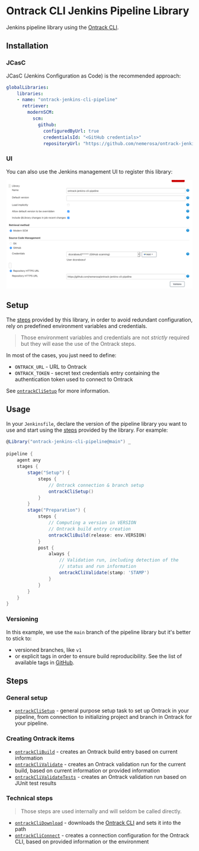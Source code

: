 # Ontrack CLI Jenkins Pipeline Library

Jenkins pipeline library using the [Ontrack CLI](https://github.com/nemerosa/ontrack-cli).

## Installation

### JCasC

JCasC (Jenkins Configuration as Code) is the recommended approach:

```yaml
globalLibraries:
    libraries:
    - name: "ontrack-jenkins-cli-pipeline"
      retriever:
        modernSCM:
          scm:
            github:
              configuredByUrl: true
              credentialsId: "<GitHub credentials>"
              repositoryUrl: "https://github.com/nemerosa/ontrack-jenkins-cli-pipeline"
```

### UI

You can also use the Jenkins management UI to register this library:

![Library UI](docs/ontrack-jenkins-cli-pipeline-install-ui.png)

## Setup

The [steps](#steps) provided by this library, in order to avoid redundant configuration, rely on predefined environment variables and credentials.

> Those environment variables and credentials are not _strictly_ required but they will ease the use of the Ontrack steps.

In most of the cases, you just need to define:

* `ONTRACK_URL` - URL to Ontrack
* `ONTRACK_TOKEN` - secret text credentials entry containing the authentication token used to connect to Ontrack

See [`ontrackCliSetup`](vars/ontrackCliSetup.md) for more information.

## Usage

In your `Jenkinsfile`, declare the version of the pipeline library you want to use and start using the [steps](#steps) provided by the library. For example:

```groovy
@Library("ontrack-jenkins-cli-pipeline@main") _

pipeline {
    agent any
    stages {
        stage("Setup") {
            steps {
                // Ontrack connection & branch setup
                ontrackCliSetup()
            }
        }
        stage("Preparation") {
            steps {
                // Computing a version in VERSION
                // Ontrack build entry creation
                ontrackCliBuild(release: env.VERSION)
            }
            post {
                always {
                    // Validation run, including detection of the 
                    // status and run information
                    ontrackCliValidate(stamp: 'STAMP')
                }
            }
        }
    }
}
```

### Versioning

In this example, we use the `main` branch of the pipeline library but it's better to stick to:

* versioned branches, like `v1`
* or explicit tags in order to ensure build reproducibility. See the list of available tags in [GitHub](https://github.com/nemerosa/ontrack-jenkins-cli-pipeline/tags).

## Steps

### General setup

* [`ontrackCliSetup`](vars/ontrackCliSetup.md) - general purpose setup task to set up Ontrack in your pipeline, from connection to initializing project and branch in Ontrack for your pipeline.

### Creating Ontrack items

* [`ontrackCliBuild`](vars/ontrackCliBuild.md) - creates an Ontrack build entry based on current information
* [`ontrackCliValidate`](vars/ontrackCliValidate.md) - creates an Ontrack validation run for the current build, based on current information or provided information
* [`ontrackCliValidateTests`](vars/ontrackCliValidateTests.md) - creates an Ontrack validation run based on JUnit test results

### Technical steps

> Those steps are used internally and will seldom be called directly.

* [`ontrackCliDownload`](vars/ontrackCliDownload.md) - downloads the [Ontrack CLI](https://github.com/nemerosa/ontrack-cli) and sets it into the path
* [`ontrackCliConnect`](vars/ontrackCliConnect.md) - creates a connection configuration for the Ontrack CLI, based on provided information or the environment
